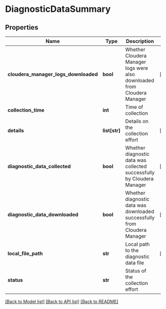 # DiagnosticDataSummary

## Properties
Name | Type | Description | Notes
------------ | ------------- | ------------- | -------------
**cloudera_manager_logs_downloaded** | **bool** | Whether Cloudera Manager logs were also downloaded from Cloudera Manager | [optional] 
**collection_time** | **int** | Time of collection | 
**details** | **list[str]** | Details on the collection effort | [optional] 
**diagnostic_data_collected** | **bool** | Whether diagnostic data was collected successfully by Cloudera Manager | [optional] 
**diagnostic_data_downloaded** | **bool** | Whether diagnostic data was downloaded successfully from Cloudera Manager | [optional] 
**local_file_path** | **str** | Local path to the diagnostic data file | [optional] 
**status** | **str** | Status of the collection effort | 

[[Back to Model list]](../README.md#documentation-for-models) [[Back to API list]](../README.md#documentation-for-api-endpoints) [[Back to README]](../README.md)


